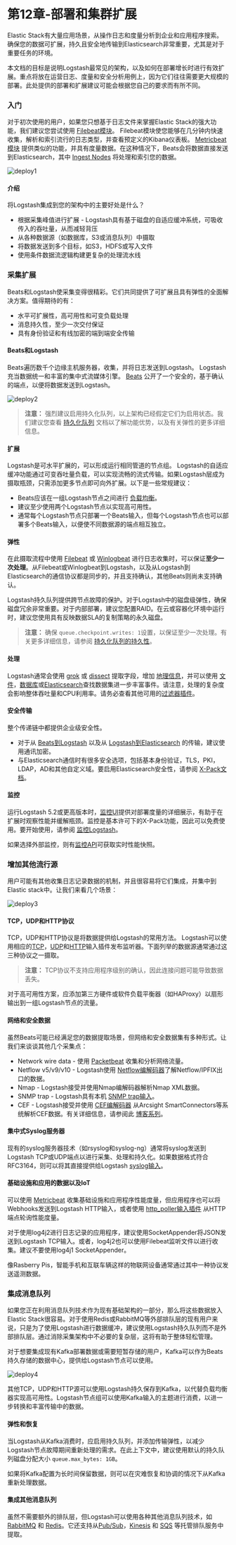 # 第12章-部署和集群扩展

Elastic Stack有大量应用场景，从操作日志和度量分析到企业和应用程序搜索。确保您的数据可扩展，持久且安全地传输到Elasticsearch非常重要，尤其是对于重要任务的环境。

本文档的目标是说明Logstash最常见的架构，以及如何在部署增长时进行有效扩展。重点将放在运营日志、度量和安全分析用例上，因为它们往往需要更大规模的部署。此处提供的部署和扩展建议可能会根据您自己的要求而有所不同。

### 入门

对于初次使用的用户，如果您只想基于日志文件来掌握Elastic Stack的强大功能，我们建议您尝试使用 [Filebeat模块](https://www.elastic.co/guide/en/beats/filebeat/6.7/filebeat-modules-overview.html)。 Filebeat模块使您能够在几分钟内快速收集，解析和索引流行的日志类型，并查看预定义的Kibana仪表板。 [Metricbeat模块](https://www.elastic.co/guide/en/beats/metricbeat/6.7/metricbeat-modules.html) 提供类似的功能，并具有度量数据。在这种情况下，Beats会将数据直接发送到Elasticsearch，其中 [Ingest Nodes](https://www.elastic.co/guide/en/elasticsearch/reference/6.7/ingest.html) 将处理和索引您的数据。

![deploy1](../source/images/ch-12/deploy1.png)

#### 介绍

将Logstash集成到您的架构中的主要好处是什么？

- 根据采集峰值进行扩展 -  Logstash具有基于磁盘的自适应缓冲系统，可吸收传入的吞吐量，从而减轻背压
- 从各种数据源（如数据库，S3或消息队列）中摄取
- 将数据发送到多个目标，如S3，HDFS或写入文件
- 使用条件数据流逻辑构建更复杂的处理流水线

### 采集扩展

Beats和Logstash使采集变得很精彩。它们共同提供了可扩展且具有弹性的全面解决方案。值得期待的有：

- 水平可扩展性，高可用性和可变负载处理
- 消息持久性，至少一次交付保证
- 具有身份验证和有线加密的端到端安全传输

#### Beats和Logstash

Beats遍历数千个边缘主机服务器，收集，并将日志发送到Logstash。 Logstash充当数据统一和丰富的集中式流媒体引擎。 [Beats](../17-Input-plugins/beats.md) 公开了一个安全的，基于确认的端点，以便将数据发送到Logstash。

![deploy2](../source/images/ch-12/deploy2.png)

> **注意：**
> 强烈建议启用持久化队列，以上架构已经假定它们为启用状态。我们建议您查看 [持久化队列](../10-Data-Resiliency/Persistent-Queues.md) 文档以了解功能优势，以及有关弹性的更多详细信息。

#### 扩展

Logstash是可水平扩展的，可以形成运行相同管道的节点组。 Logstash的自适应缓冲功能通过可变吞吐量负载，可以实现流畅的流式传输。如果Logstash层成为摄取瓶颈，只需添加更多节点即可向外扩展。以下是一些常规建议：

- Beats应该在一组Logstash节点之间进行 [负载均衡](https://www.elastic.co/guide/en/beats/filebeat/6.7/load-balancing.html)。
- 建议至少使用两个Logstash节点以实现高可用性。
- 通常每个Logstash节点只部署一个Beats输入，但每个Logstash节点也可以部署多个Beats输入，以便使不同数据源的端点相互独立。

#### 弹性

在此摄取流程中使用 [Filebeat](https://www.elastic.co/products/beats/filebeat) 或 [Winlogbeat](https://www.elastic.co/products/beats/winlogbeat) 进行日志收集时，可以保证**至少一次处理**。从Filebeat或Winlogbeat到Logstash，以及从Logstash到Elasticsearch的通信协议都是同步的，并且支持确认，其他Beats则尚未支持确认。

Logstash持久队列提供跨节点故障的保护。对于Logstash中的磁盘级弹性，确保磁盘冗余非常重要。对于内部部署，建议您配置RAID。在云或容器化环境中运行时，建议您使用具有反映数据SLA的复制策略的永久磁盘。

> **注意：**
> 确保 `queue.checkpoint.writes: 1`设置，以保证至少一次处理。有关更多详细信息，请参阅 [持久化队列的持久性](../10-Data-Resiliency/Persistent-Queues.md#控制持久性)。

#### 处理

Logstash通常会使用 [grok](../19-Filter-plugins/grok.md) 或 [dissect](../19-Filter-plugins/dissect.md) 提取字段，增加 [地理信息](../19-Filter-plugins/geoip.md)，并可以使用 [文件](../19-Filter-plugins/translate.md)，[数据库](../19-Filter-plugins/jdbc_streaming.md)或[Elasticsearch](../19-Filter-plugins/elasticsearch.md)查找数据集进一步丰富事件。请注意，处理的复杂度会影响整体吞吐量和CPU利用率。请务必查看其他可用的[过滤器插件](../19-Filter-plugins/README.md)。

#### 安全传输

整个传递链中都提供企业级安全性。

- 对于从 [Beats到Logstash](https://www.elastic.co/guide/en/beats/filebeat/6.7/configuring-ssl-logstash.html) 以及从 [Logstash到Elasticsearch](../06-Configuring-Logstash/X-Pack-security.md) 的传输，建议使用通讯加密。
- 与Elasticsearch通信时有很多安全选项，包括基本身份验证，TLS，PKI，LDAP，AD和其他自定义域。要启用Elasticsearch安全性，请参阅 [X-Pack文档](https://www.elastic.co/guide/en/elastic-stack-overview/6.7/xpack-security.html)。

#### 监控

运行Logstash 5.2或更高版本时，[监控UI](https://www.elastic.co/products/stack/monitoring)提供对部署度量的详细展示，有助于在扩展时观察性能并缓解瓶颈。监控是基本许可下的X-Pack功能，因此可以免费使用。要开始使用，请参阅 [监控Logstash](../14-Monitoring-Logstash/README.md)。

如果选择外部监控，则有[监控API](../15-Monitoring-APIs/README.md)可获取实时性能快照。

### 增加其他流行源

用户可能有其他收集日志记录数据的机制，并且很容易将它们集成，并集中到Elastic stack中。让我们来看几个场景：

![deploy3](../source/images/ch-12/deploy3.png)

#### TCP，UDP和HTTP协议

TCP，UDP和HTTP协议是将数据提供给Logstash的常用方法。 Logstash可以使用相应的[TCP](../17-Input-plugins/tcp.md)，[UDP](../17-Input-plugins/udp.md)和[HTTP](../17-Input-plugins/http.md)输入插件发布监听器。下面列举的数据源通常通过这三种协议之一摄取。

> **注意：**
> TCP协议不支持应用程序级别的确认，因此连接问题可能导致数据丢失。

对于高可用性方案，应添加第三方硬件或软件负载平衡器（如HAProxy）以扇形输出到一组Logstash节点的流量。

#### 网络和安全数据

虽然Beats可能已经满足您的数据提取场景，但网络和安全数据集有多种形式。让我们来谈谈其他几个采集点：

- Network wire data - 使用 [Packetbeat](https://www.elastic.co/cn/products/beats/packetbeat) 收集和分析网络流量。
- Netflow v5/v9/v10  -  Logstash使用 [Netflow编解码器](../20-Coder-plugins/netflow.md)了解Netflow/IPFIX出口的数据。
- Nmap  -  Logstash接受并使用Nmap编解码器解析Nmap XML数据。
- SNMP trap -  Logstash具有本机 [SNMP trap输入](../17-Input-plugins/snmptrap.md)。
- CEF  -  Logstash接受并使用 [CEF编解码器](../20-Coder-plugins/cef.md) 从Arcsight SmartConnectors等系统解析CEF数据。有关详细信息，请参阅此 [博客系列](https://www.elastic.co/blog/integrating-elasticsearch-with-arcsight-siem-part-1)。

#### 集中式Syslog服务器

现有的syslog服务器技术（如rsyslog和syslog-ng）通常将syslog发送到Logstash TCP或UDP端点以进行采集、处理和持久化。如果数据格式符合RFC3164，则可以将其直接提供给Logstash [syslog输入](../17-Input-plugins/syslog.md)。

#### 基础设施和应用的数据以及IoT

可以使用 [Metricbeat](https://www.elastic.co/cn/products/beats/metricbeat) 收集基础设施和应用程序性能度量，但应用程序也可以将Webhooks发送到Logstash HTTP输入，或者使用 [http_poller输入插件](../17-Input-plugins/http_poller.md) 从HTTP端点轮询性能度量。

对于使用log4j2进行日志记录的应用程序，建议使用SocketAppender将JSON发送到Logstash TCP输入。或者，log4j2也可以使用Filebeat监听文件以进行收集。建议不要使用log4j1 SocketAppender。

像Rasberry Pis，智能手机和互联车辆这样的物联网设备通常通过其中一种协议发送遥测数据。

### 集成消息队列

如果您正在利用消息队列技术作为现有基础架构的一部分，那么将这些数据放入Elastic Stack很容易。对于使用Redis或RabbitMQ等外部排队层的现有用户来说，只是为了使用Logstash进行数据缓冲，建议使用Logstash持久队列而不是外部排队层。通过消除采集架构中不必要的复杂层，这将有助于整体轻松管理。

对于想要集成现有Kafka部署数据或需要短暂存储的用户，Kafka可以作为Beats持久存储的数据中心，提供给Logstash节点可以使用。

![deploy4](../source/images/ch-12/deploy4.png)

其他TCP，UDP和HTTP源可以使用Logstash持久保存到Kafka，以代替负载均衡器实现高可用性。Logstash节点组可以使用Kafka输入的主题进行消费，以进一步转换和丰富传输中的数据。

#### 弹性和恢复

当Logstash从Kafka消费时，应启用持久队列，并添加传输弹性，以减少Logstash节点故障期间重新处理的需求。在此上下文中，建议使用默认的持久队列磁盘分配大小 `queue.max_bytes: 1GB`。

如果将Kafka配置为长时间保留数据，则可以在灾难恢复和协调的情况下从Kafka重新处理数据。

#### 集成其他消息队列

虽然不需要额外的排队层，但Logstash可以使用各种其他消息队列技术，如 [RabbitMQ](../17-Input-plugins/rabbitmq.md) 和 [Redis](../17-Input-plugins/redis.md)。它还支持从[Pub/Sub](../17-Input-plugins/google_pubsub.md)，[Kinesis](../17-Input-plugins/kinesis.md) 和 [SQS](../17-Input-plugins/sqs.md) 等托管排队服务中提取。
